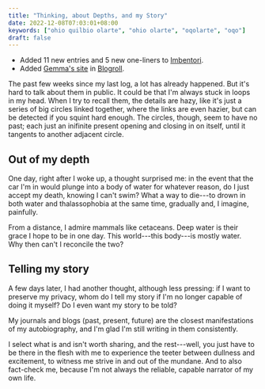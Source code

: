 ```yaml
---
title: "Thinking, about Depths, and my Story"
date: 2022-12-08T07:03:01+08:00
keywords: ["ohio quilbio olarte", "ohio olarte", "oqolarte", "oqo"]
draft: false
---
```

- Added 11 new entries and 5 new one-liners to [Imbentori](/imbentori).
- Added [Gemma's site](https://gemmacope.land/) in [Blogroll](/blogroll).

The past few weeks since my last log,
a lot has already happened.
But it's hard to talk about them in public.
It could be that I'm always stuck in loops in my head.
When I try to recall them,
the details are hazy,
like it's just a series of big circles linked together,
where the links are even hazier,
but can be detected if you squint hard enough.
The circles, though, seem to have no past;
each just an inifinite present opening and closing in on itself,
until it tangents to another adjacent circle.

## Out of my depth

One day, right after I woke up, a thought surprised me:
in the event that the car I'm in would plunge
into a body of water for whatever reason,
do I just accept my death,
knowing I can't swim?
What a way to die---to drown in both water and thalassophobia
at the same time, gradually and, I imagine, painfully.

From a distance, I admire mammals like cetaceans.
Deep water is their grace I hope to be in one day.
This world---this body---is mostly water.
Why then can't I reconcile the two?

## Telling my story

A few days later, I had another thought, although less pressing:
if I want to preserve my privacy,
whom do I tell my story if I'm no longer capable of doing it myself?
Do I even want my story to be told?

My journals and blogs (past, present, future)
are the closest manifestations of my autobiography,
and I'm glad I'm still writing in them consistently.

I select what is and isn't worth sharing,
and the rest---well, you just have to be there in the flesh
with me to experience the teeter between dullness and excitement,
to witness me strive in and out of the mundane.
And to also fact-check me,
because I'm not always the reliable, capable narrator of my own life.
